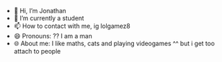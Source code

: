 - 👋 Hi, I’m Jonathan
- 🌱 I’m currently a student
- 📫 How to contact with me, ig lolgamez8
- 😄 Pronouns: ?? I am a man
- 🌐 About me: I like maths, cats and playing videogames ^^ but i get too attach to people 

<!---
jonathantomaslorenzo/jonathantomaslorenzo is a ✨ special ✨ repository because its `README.md` (this file) appears on your GitHub profile.
You can click the Preview link to take a look at your changes.
--->
